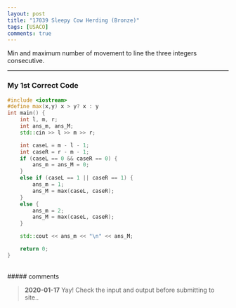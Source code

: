 ```yaml
---
layout: post
title: "17039 Sleepy Cow Herding (Bronze)"
tags: [USACO]
comments: true
---
```

Min and maximum number of movement to line the three integers consecutive.

---

### My 1st Correct Code


```c++
#include <iostream>
#define max(x,y) x > y? x : y
int main() {
	int l, m, r;
	int ans_m, ans_M;
	std::cin >> l >> m >> r;

	int caseL = m - l - 1;
	int caseR = r - m - 1;
	if (caseL == 0 && caseR == 0) {
		ans_m = ans_M = 0;
	}
	else if (caseL == 1 || caseR == 1) {
		ans_m = 1;
		ans_M = max(caseL, caseR);
	}
	else {
		ans_m = 2;
		ans_M = max(caseL, caseR);
	}

	std::cout << ans_m << "\n" << ans_M;

	return 0;
}
```

<br>
##### comments 

> **2020-01-17**   Yay! Check the input and output before submitting to site..

